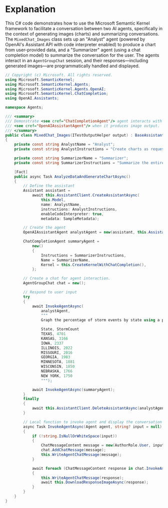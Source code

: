 # Explanation
This C# code demonstrates how to use the Microsoft Semantic Kernel framework to facilitate a conversation between two AI agents, specifically in the context of generating images (charts) and summarizing conversations. The `MixedChat_Images` class sets up an "Analyst" agent (powered by OpenAI's Assistant API with code interpreter enabled) to produce a chart from user-provided data, and a "Summarizer" agent (using a chat completion model) to summarize the conversation for the user. The agents interact in an `AgentGroupChat` session, and their responses—including generated images—are programmatically handled and displayed.

```csharp
// Copyright (c) Microsoft. All rights reserved.
using Microsoft.SemanticKernel;
using Microsoft.SemanticKernel.Agents;
using Microsoft.SemanticKernel.Agents.OpenAI;
using Microsoft.SemanticKernel.ChatCompletion;
using OpenAI.Assistants;

namespace Agents;

/// <summary>
/// Demonstrate <see cref="ChatCompletionAgent"/> agent interacts with
/// <see cref="OpenAIAssistantAgent"/> when it produces image output.
/// </summary>
public class MixedChat_Images(ITestOutputHelper output) : BaseAssistantTest(output)
{
    private const string AnalystName = "Analyst";
    private const string AnalystInstructions = "Create charts as requested without explanation.";

    private const string SummarizerName = "Summarizer";
    private const string SummarizerInstructions = "Summarize the entire conversation for the user in natural language.";

    [Fact]
    public async Task AnalyzeDataAndGenerateChartAsync()
    {
        // Define the assistant
        Assistant assistant =
            await this.AssistantClient.CreateAssistantAsync(
                this.Model,
                name: AnalystName,
                instructions: AnalystInstructions,
                enableCodeInterpreter: true,
                metadata: SampleMetadata);

        // Create the agent
        OpenAIAssistantAgent analystAgent = new(assistant, this.AssistantClient);

        ChatCompletionAgent summaryAgent =
            new()
            {
                Instructions = SummarizerInstructions,
                Name = SummarizerName,
                Kernel = this.CreateKernelWithChatCompletion(),
            };

        // Create a chat for agent interaction.
        AgentGroupChat chat = new();

        // Respond to user input
        try
        {
            await InvokeAgentAsync(
                analystAgent,
                """
                Graph the percentage of storm events by state using a pie chart:

                State, StormCount
                TEXAS, 4701
                KANSAS, 3166
                IOWA, 2337
                ILLINOIS, 2022
                MISSOURI, 2016
                GEORGIA, 1983
                MINNESOTA, 1881
                WISCONSIN, 1850
                NEBRASKA, 1766
                NEW YORK, 1750
                """);

            await InvokeAgentAsync(summaryAgent);
        }
        finally
        {
            await this.AssistantClient.DeleteAssistantAsync(analystAgent.Id);
        }

        // Local function to invoke agent and display the conversation messages.
        async Task InvokeAgentAsync(Agent agent, string? input = null)
        {
            if (!string.IsNullOrWhiteSpace(input))
            {
                ChatMessageContent message = new(AuthorRole.User, input);
                chat.AddChatMessage(message);
                this.WriteAgentChatMessage(message);
            }

            await foreach (ChatMessageContent response in chat.InvokeAsync(agent))
            {
                this.WriteAgentChatMessage(response);
                await this.DownloadResponseImageAsync(response);
            }
        }
    }
}
```
